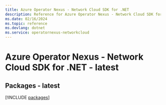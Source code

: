 ```yaml
---
title: Azure Operator Nexus - Network Cloud SDK for .NET
description: Reference for Azure Operator Nexus - Network Cloud SDK for .NET
ms.date: 02/16/2024
ms.topic: reference
ms.devlang: dotnet
ms.service: operatornexus-networkcloud
---
```

# Azure Operator Nexus - Network Cloud SDK for .NET - latest
## Packages - latest
[!INCLUDE [packages](operator-nexus---network-cloud-index.md)]